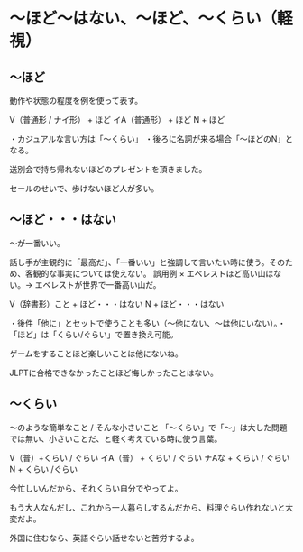 # 〜ほど〜はない、〜ほど、〜くらい（軽視）


## 〜ほど
動作や状態の程度を例を使って表す。

V（普通形 / ナイ形） + ほど イA（普通形） + ほど N + ほど

・カジュアルな言い方は「～くらい」 ・後ろに名詞が来る場合「〜ほどのN」となる。

送別会で持ち帰れないほどのプレゼントを頂きました。

セールのせいで、歩けないほど人が多い。

## 〜ほど・・・はない
〜が一番いい。

話し手が主観的に「最高だ」、「一番いい」と強調して言いたい時に使う。そのため、客観的な事実については使えない。 誤用例 × エベレストほど高い山はない。→ エベレストが世界で一番高い山だ。

V（辞書形）こと + ほど・・・はない N + ほど・・・はない

・後件「他に」とセットで使うことも多い（〜他にない、〜は他にいない）。・「ほど」は「くらい/ぐらい」で置き換え可能。

ゲームをすることほど楽しいことは他にないね。

JLPTに合格できなかったことほど悔しかったことはない。



## 〜くらい
～のような簡単なこと /  そんな小さいこと 「～くらい」で「～」は大した問題では無い、小さいことだ、と軽く考えている時に使う言葉。

V（普）+くらい / ぐらい イA（普） + くらい / ぐらい ナAな + くらい / ぐらい N + くらい /ぐらい

今忙しいんだから、それくらい自分でやってよ。

もう大人なんだし、これから一人暮らしするんだから、料理ぐらい作れないと大変だよ。

外国に住むなら、英語ぐらい話せないと苦労するよ。

